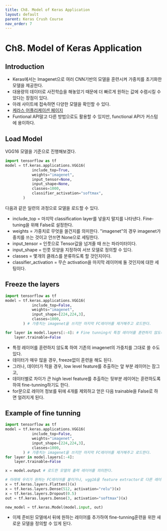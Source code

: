 ```yaml
---
title: Ch8. Model of Keras Application
layout: default
parent: Keras Crush Course
nav_order: 7
---
```


# Ch8. Model of Keras Application
## Introduction
* Keras에서는 Imagenet으로 여러 CNN기반의 모델을 훈련시켜 가중치를 초기화한 모델을 제공한다.
* 대용량의 데이터로 사전학습을 해놓았기 때문에 더 빠르게 원하는 값에 수렴시킬 수 았다는 장점이 있다.
* 아래 사이트에 접속하면 다양한 모델을 확인할 수 있다.
* [케라스 어플리케이션 페이지](https://keras.io/api/applications/)
* Funtional API말고 다른 방법으로도 활용할 수 있지만, functional API가 커스텀에 용이하다.

## Load Model
VGG16 모델을 기준으로 진행해보겠다.
```python
import tensorflow as tf
model = tf.keras.applications.VGG16(
            include_top=True,
            weights="imagenet",
            input_tensor=None,
            input_shape=None,
            classes=1000,
            classifier_activation="softmax",
        )
```
다음과 같은 일련의 과정으로 모델을 로드할 수 있다.
* include_top = 마지막 classification layer를 넣을지 말지를 나타낸다. Fine-tuning을 위해 False로 설정한다.
* weights = 가중치로 무엇을 쓸건지를 의미한다. "imagenet"의 경우 imagenet가중치를 쓰는 것이고 안쓰면 None으로 세팅한다.
* input_tensor = 인풋으로 Tensor값을 넘겨줄 때 쓰는 파라미터이다.
* input_shape = 인풋 모양을 지정하여 서브 모델로 정의할 수 있다.
* classes = 몇개의 클래스를 분류하도록 할 것인지이다.
* classifier_activation = 무슨 activation을 마지막 레이어에 둘 것인지에 대한 세팅이다.

## Freeze the layers
```python
import tensorflow as tf
model = tf.keras.applications.VGG16(
            include_top=False,
            weights="imagenet",
            input_shape=[224,224,3],
            classes=1000,
        ) # 가중치는 imagenet을 쓰지만 마지막 FC레이어를 제거해주고 로드한다.

for layer in model.layers[:-4]: # Fine tunning시 특정 레이어를 훈련하지 않도록 하는 기법이다.
    layer.trainable=False
```
* 특정 레이어를 훈련하지 않도록 하여 기존의 imagenet의 가중치를 그대로 쓸 수도 있다.
* 데이터가 매우 많을 경우, freeze없이 훈련을 해도 된다. 
* 그러나, 데이터가 적을 경우, low level feature를 추출하는 앞 부분 레이어는 잠그고,
* 데이터별로 차이가 큰 high level feature를 추출하는 뒷부분 레이어는 훈련하도록 하여 fine-tunning하기도 한다.
* for문으로 레이어 정보를 뒤에 4개를 제외하고 얻은 다음 trainable을 False로 하면 얼려지게 된다.

## Example of fine tunning
```python
import tensorflow as tf
model = tf.keras.applications.VGG16(
            include_top=False,
            weights="imagenet",
            input_shape=[224,224,3],
            classes=1000,
        ) # 가중치는 imagenet을 쓰지만 마지막 FC레이어를 제거해주고 로드한다.
for layer in model.layers[:-4]:
    layer.trainable=False

x = model.output # 로드한 모델의 출력 레이어를 의미한다.

# 아래에 우리가 원하는 FC레이어를 붙이거나, vgg16을 feature extractor로 다른 레이어를 붙일 수 있도록 한다.
x = tf.keras.layers.Flatten()(x)
x = tf.keras.layers.Dense(512, activation="relu")(x)
x = tf.keras.layers.Dropout(0.5) 
out = tf.keras.layers.Dense(3, activation="softmax")(x)

new_model = tf.keras.Model(model.input, out)
```

* 이제 준비된 모델에서 뒤에 원하는 레이어를 추가하여 fine-tunning훈련을 위한 새로운 모델을 정의할 수 있게 된다.
